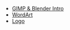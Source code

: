 - [GIMP & Blender Intro](https://github.com/neerajsingh116/GIMP_Blender/blob/main/Exp1_Gimp%20and%20Blender%20Intro.docx)
- [WordArt](https://github.com/neerajsingh116/GIMP_Blender/blob/main/Exp2_WordArt.xcf)
- [Logo](https://github.com/neerajsingh116/GIMP_Blender/blob/main/Exp3_Logo.xcf)
